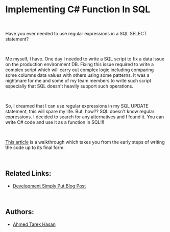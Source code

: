 # Implementing C# Function In SQL

<br/>

Have you ever needed to use regular expressions in a SQL SELECT statement?

<br/>

Me myself, I have. One day I needed to write a SQL script to fix a data issue on the production environment DB. Fixing this issue required to write a complex script which will carry out complex logic including comparing some columns data values with others using some patterns. It was a nightmare for me and some of my team members to write such script especially that SQL doesn't heavily support such operations.

<br/>

So, I dreamed that I can use regular expressions in my SQL UPDATE statement, this will spare my life. But, how?? SQL doesn't know regular expressions. I decided to search for any alternatives and I found it. You can write C# code and use it as a function in SQL!!!

<br/>

[This article](http://developmentsimplyput.blogspot.com/2012/10/how-to-call-c-methods-in-sql.html) is a walkthrough which takes you from the early steps of writing the code up to its final form.

<br/>

## Related Links:
* [Development Simply Put Blog Post](http://developmentsimplyput.blogspot.com/2012/10/how-to-call-c-methods-in-sql.html)

<br/>

## Authors:
* [Ahmed Tarek Hasan](https://linkedin.com/in/atarekhasan)
